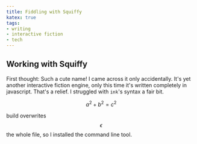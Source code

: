 ```yaml
---
title: Fiddling with Squiffy
katex: true
tags:
- writing
- interactive fiction
- tech
---
```


## Working with Squiffy
First thought: Such a cute name! I came across it only accidentally. It's yet another interactive fiction engine, only this time it's written completely in javascript. That's a relief. I struggled with `ink`'s syntax a fair bit. 

$$a^2 + b^2 = c^2$$

build overwrites $$\epsilon$$ the whole file, so I installed the command line tool. 
